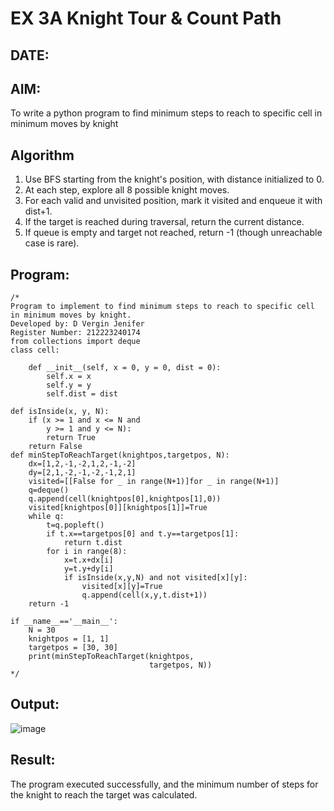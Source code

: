 # EX 3A Knight Tour & Count Path
## DATE:
## AIM:
To write a python program to find minimum steps to reach to specific cell in minimum moves by knight


## Algorithm
1. Use BFS starting from the knight's position, with distance initialized to 0.
2. At each step, explore all 8 possible knight moves.
3. For each valid and unvisited position, mark it visited and enqueue it with dist+1.
4. If the target is reached during traversal, return the current distance.
5. If queue is empty and target not reached, return -1 (though unreachable case is rare).  

## Program:
```
/*
Program to implement to find minimum steps to reach to specific cell in minimum moves by knight.
Developed by: D Vergin Jenifer
Register Number: 212223240174
from collections import deque
class cell:
     
    def __init__(self, x = 0, y = 0, dist = 0):
        self.x = x
        self.y = y
        self.dist = dist

def isInside(x, y, N):
    if (x >= 1 and x <= N and
        y >= 1 and y <= N):
        return True
    return False
def minStepToReachTarget(knightpos,targetpos, N):
    dx=[1,2,-1,-2,1,2,-1,-2]
    dy=[2,1,-2,-1,-2,-1,2,1]
    visited=[[False for _ in range(N+1)]for _ in range(N+1)]
    q=deque()
    q.append(cell(knightpos[0],knightpos[1],0))
    visited[knightpos[0]][knightpos[1]]=True
    while q:
        t=q.popleft()
        if t.x==targetpos[0] and t.y==targetpos[1]:
            return t.dist
        for i in range(8):
            x=t.x+dx[i]
            y=t.y+dy[i]
            if isInside(x,y,N) and not visited[x][y]:
                visited[x][y]=True
                q.append(cell(x,y,t.dist+1))
    return -1
    
if __name__=='__main__':
    N = 30
    knightpos = [1, 1]
    targetpos = [30, 30]
    print(minStepToReachTarget(knightpos,
                               targetpos, N))
*/
```

## Output:

![image](https://github.com/user-attachments/assets/baa1cf34-d867-46e3-b5ae-df8ca7fdd010)


## Result:
The program executed successfully, and the minimum number of steps for the knight to reach the target was calculated.
